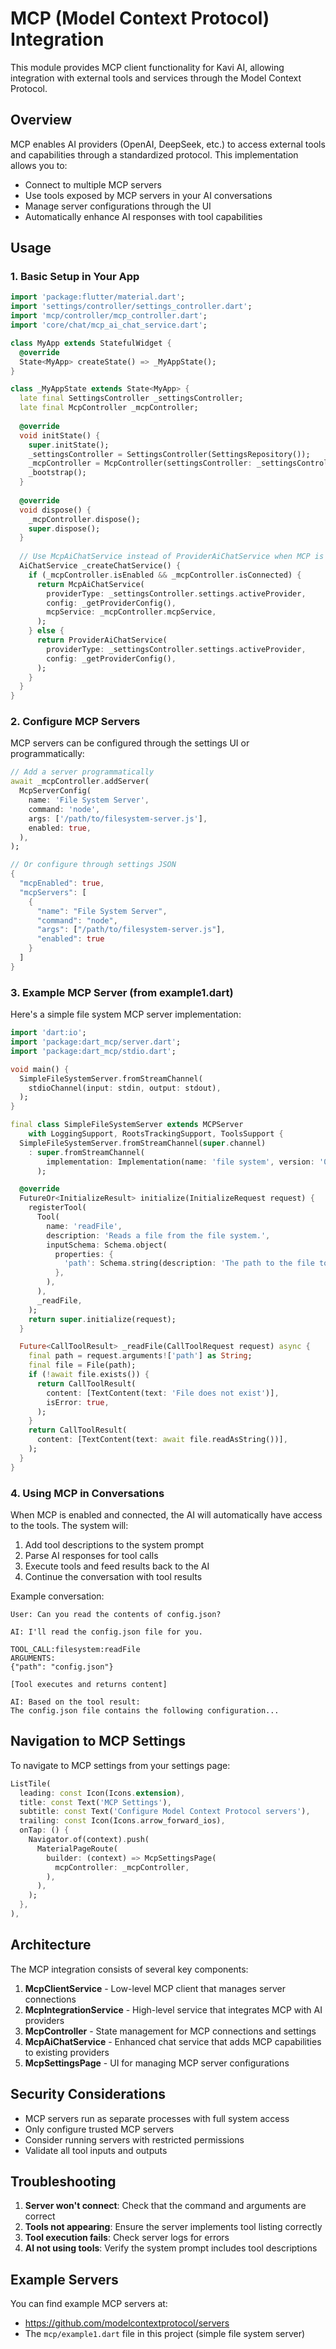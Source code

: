 # MCP (Model Context Protocol) Integration

This module provides MCP client functionality for Kavi AI, allowing integration with external tools and services through the Model Context Protocol.

## Overview

MCP enables AI providers (OpenAI, DeepSeek, etc.) to access external tools and capabilities through a standardized protocol. This implementation allows you to:

- Connect to multiple MCP servers
- Use tools exposed by MCP servers in your AI conversations
- Manage server configurations through the UI
- Automatically enhance AI responses with tool capabilities

## Usage

### 1. Basic Setup in Your App

```dart
import 'package:flutter/material.dart';
import 'settings/controller/settings_controller.dart';
import 'mcp/controller/mcp_controller.dart';
import 'core/chat/mcp_ai_chat_service.dart';

class MyApp extends StatefulWidget {
  @override
  State<MyApp> createState() => _MyAppState();
}

class _MyAppState extends State<MyApp> {
  late final SettingsController _settingsController;
  late final McpController _mcpController;
  
  @override
  void initState() {
    super.initState();
    _settingsController = SettingsController(SettingsRepository());
    _mcpController = McpController(settingsController: _settingsController);
    _bootstrap();
  }
  
  @override
  void dispose() {
    _mcpController.dispose();
    super.dispose();
  }
  
  // Use McpAiChatService instead of ProviderAiChatService when MCP is enabled
  AiChatService _createChatService() {
    if (_mcpController.isEnabled && _mcpController.isConnected) {
      return McpAiChatService(
        providerType: _settingsController.settings.activeProvider,
        config: _getProviderConfig(),
        mcpService: _mcpController.mcpService,
      );
    } else {
      return ProviderAiChatService(
        providerType: _settingsController.settings.activeProvider,
        config: _getProviderConfig(),
      );
    }
  }
}
```

### 2. Configure MCP Servers

MCP servers can be configured through the settings UI or programmatically:

```dart
// Add a server programmatically
await _mcpController.addServer(
  McpServerConfig(
    name: 'File System Server',
    command: 'node',
    args: ['/path/to/filesystem-server.js'],
    enabled: true,
  ),
);

// Or configure through settings JSON
{
  "mcpEnabled": true,
  "mcpServers": [
    {
      "name": "File System Server",
      "command": "node",
      "args": ["/path/to/filesystem-server.js"],
      "enabled": true
    }
  ]
}
```

### 3. Example MCP Server (from example1.dart)

Here's a simple file system MCP server implementation:

```dart
import 'dart:io';
import 'package:dart_mcp/server.dart';
import 'package:dart_mcp/stdio.dart';

void main() {
  SimpleFileSystemServer.fromStreamChannel(
    stdioChannel(input: stdin, output: stdout),
  );
}

final class SimpleFileSystemServer extends MCPServer
    with LoggingSupport, RootsTrackingSupport, ToolsSupport {
  SimpleFileSystemServer.fromStreamChannel(super.channel)
    : super.fromStreamChannel(
        implementation: Implementation(name: 'file system', version: '0.0.1'),
      );

  @override
  FutureOr<InitializeResult> initialize(InitializeRequest request) {
    registerTool(
      Tool(
        name: 'readFile',
        description: 'Reads a file from the file system.',
        inputSchema: Schema.object(
          properties: {
            'path': Schema.string(description: 'The path to the file to read.'),
          },
        ),
      ),
      _readFile,
    );
    return super.initialize(request);
  }

  Future<CallToolResult> _readFile(CallToolRequest request) async {
    final path = request.arguments!['path'] as String;
    final file = File(path);
    if (!await file.exists()) {
      return CallToolResult(
        content: [TextContent(text: 'File does not exist')],
        isError: true,
      );
    }
    return CallToolResult(
      content: [TextContent(text: await file.readAsString())],
    );
  }
}
```

### 4. Using MCP in Conversations

When MCP is enabled and connected, the AI will automatically have access to the tools. The system will:

1. Add tool descriptions to the system prompt
2. Parse AI responses for tool calls
3. Execute tools and feed results back to the AI
4. Continue the conversation with tool results

Example conversation:
```
User: Can you read the contents of config.json?

AI: I'll read the config.json file for you.

TOOL_CALL:filesystem:readFile
ARGUMENTS:
{"path": "config.json"}

[Tool executes and returns content]

AI: Based on the tool result:
The config.json file contains the following configuration...
```

## Navigation to MCP Settings

To navigate to MCP settings from your settings page:

```dart
ListTile(
  leading: const Icon(Icons.extension),
  title: const Text('MCP Settings'),
  subtitle: const Text('Configure Model Context Protocol servers'),
  trailing: const Icon(Icons.arrow_forward_ios),
  onTap: () {
    Navigator.of(context).push(
      MaterialPageRoute(
        builder: (context) => McpSettingsPage(
          mcpController: _mcpController,
        ),
      ),
    );
  },
),
```

## Architecture

The MCP integration consists of several key components:

1. **McpClientService** - Low-level MCP client that manages server connections
2. **McpIntegrationService** - High-level service that integrates MCP with AI providers
3. **McpController** - State management for MCP connections and settings
4. **McpAiChatService** - Enhanced chat service that adds MCP capabilities to existing providers
5. **McpSettingsPage** - UI for managing MCP server configurations

## Security Considerations

- MCP servers run as separate processes with full system access
- Only configure trusted MCP servers
- Consider running servers with restricted permissions
- Validate all tool inputs and outputs

## Troubleshooting

1. **Server won't connect**: Check that the command and arguments are correct
2. **Tools not appearing**: Ensure the server implements tool listing correctly
3. **Tool execution fails**: Check server logs for errors
4. **AI not using tools**: Verify the system prompt includes tool descriptions

## Example Servers

You can find example MCP servers at:
- https://github.com/modelcontextprotocol/servers
- The `mcp/example1.dart` file in this project (simple file system server) 